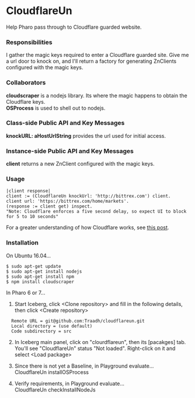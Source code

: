 # CloudflareUn

Help Pharo pass through to Cloudflare guarded website.

### Responsibilities  
I gather the magic keys required to enter a Cloudflare guarded site. Give me a url door to knock on, and I'll return a factory for generating ZnClients configured with the magic keys.

### Collaborators   
__cloudscraper__ is a nodejs library. Its where the magic happens to obtain the Cloudflare keys.  
__OSProcess__ is used to shell out to nodejs.  

### Class-side Public API and Key Messages  
__knockURL: aHostUrlString__ provides the url used for initial access.  

### Instance-side Public API and Key Messages  
__client__ returns a new ZnClient configured with the magic keys.  

### Usage 
```smalltalk
|client response| 
client := (CloudflareUn knockUrl: 'http://bittrex.com') client.
client url: 'https://bittrex.com/home/markets'. 
(response := client get) inspect. 
"Note: Cloudflare enforces a five second delay, so expect UI to block for 5 to 10 seconds"
```
For a greater understanding of how Cloudflare works, see <a href="http://blog.openinworld.com/2018/02/pharo-v-cloudflare/">this post</a>.

### Installation 
On Ubuntu 16.04...  
```shell
$ sudo apt-get update  
$ sudo apt-get install nodejs  
$ sudo apt-get install npm  
$ npm install cloudscraper  
```
In Pharo 6 or 7...
1. Start Iceberg, click &lt;Clone repository&gt; and fill in the following details, then click &lt;Create repository&gt;
```
  Remote URL = git@github.com:Traadh/cloudflareun.git
  Local directory = (use default)
  Code subdirectory = src
```
2. In Iceberg main panel, click on "clourdflareun", then its [pacakges] tab.  You'll see "CloudflareUn" status "Not loaded". Right-click on it and select &lt;Load package&gt;
  
3. Since there is not yet a Baseline, in Playground evaluate...  
   CloudflareUn installOSProcess

4. Verify requirements, in Playground evaluate...  
   CloudflareUn checkInstallNodeJs
   
